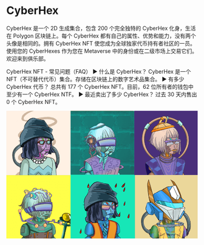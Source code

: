 # CyberHex

CyberHex 是一个 2D 生成集合，包含 200 个完全独特的 CyberHex 化身，生活在 Polygon 区块链上。每个 CyberHex 都有自己的属性、优势和能力，没有两个头像是相同的。拥有 CyberHex NFT 使您成为全球独家代币持有者社区的一员。使用您的 CyberHexes 作为您在 Metaverse 中的身份或在二级市场上交易它们。欢迎来到俱乐部。

CyberHex NFT - 常见问题（FAQ）
▶ 什么是 CyberHex？
CyberHex 是一个 NFT（不可替代代币）集合。存储在区块链上的数字艺术品集合。
▶ 有多少 CyberHex 代币？
总共有 177 个 CyberHex NFT。目前，62 位所有者的钱包中至少有一个 CyberHex NTF。
▶ 最近卖出了多少 CyberHex？
过去 30 天内售出 0 个 CyberHex NFT。

![nft](unnamed.png)
